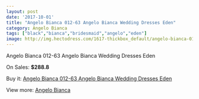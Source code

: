 ```yaml
---
layout: post
date: '2017-10-01'
title: "Angelo Bianca 012-63 Angelo Bianca Wedding Dresses Eden"
category: Angelo Bianca
tags: ["black","bianca","bridesmaid","angelo","eden"]
image: http://img.hectodress.com/1617-thickbox_default/angelo-bianca-012-63-angelo-bianca-wedding-dresses-eden.jpg
---
```

Angelo Bianca 012-63 Angelo Bianca Wedding Dresses Eden

On Sales: **$288.8**
<a href="https://www.hectodress.com/angelo-bianca/992-angelo-bianca-012-63-angelo-bianca-wedding-dresses-eden.html"><amp-img layout="responsive" width="600" height="600" src="//img.hectodress.com/1617-thickbox_default/angelo-bianca-012-63-angelo-bianca-wedding-dresses-eden.jpg" alt="Angelo Bianca 012-63 Angelo Bianca Wedding Dresses Eden 0" /></a>

Buy it: [Angelo Bianca 012-63 Angelo Bianca Wedding Dresses Eden](https://www.hectodress.com/angelo-bianca/992-angelo-bianca-012-63-angelo-bianca-wedding-dresses-eden.html "Angelo Bianca 012-63 Angelo Bianca Wedding Dresses Eden")

View more: [Angelo Bianca](https://www.hectodress.com/14-angelo-bianca "Angelo Bianca")